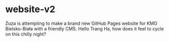 # website-v2
Zuza is attempting to make a brand new GitHub Pages website for KMG Bielsko-Biała with a friendly CMS.
Hello Trang Ha, how does it feel to cycle on this chilly night?

